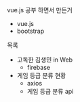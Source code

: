 vue.js 공부 하면서 만든거 

- vue.js
- bootstrap

목록
- 고독한 김생민 in Web
  - firebase
- 게임 등급 분류 현황 
  - axios
  - 게임 등급 분류 api 